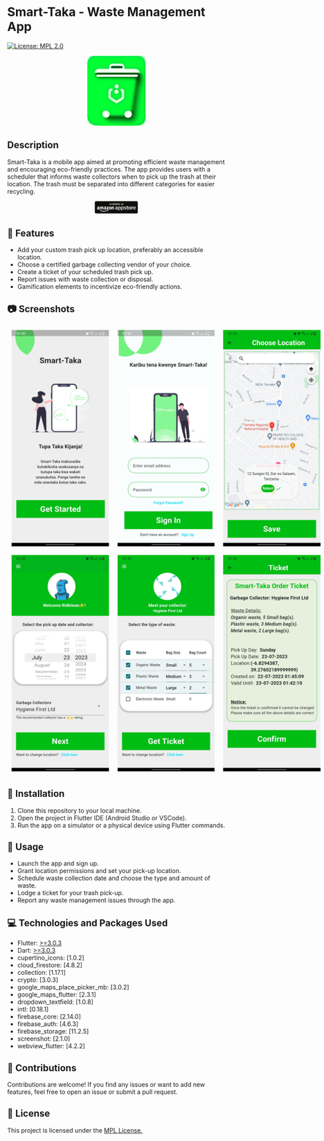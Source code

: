 # Smart-Taka - Waste Management App
 [![License: MPL 2.0](https://img.shields.io/badge/License-MPL_2.0-brightgreen.svg)](https://opensource.org/licenses/MPL-2.0)

<p align="center" >
    <img src="assets/smart-taka_logo.png" alt="smart-taka logo" />
</p>

## Description
Smart-Taka is a mobile app aimed at promoting efficient waste management and encouraging eco-friendly practices. The app provides users with a scheduler that informs waste collectors when to pick up the trash at their location. The trash must be separated into different categories for easier recycling.

<p align="center" >
    <a href="https://www.amazon.com/dp/B0CCS9GQ8T/ref=apps_sf_sta">
        <img src="assets/amazon-appstore-badge-english-black.png" alt="smart-taka logo" style="flex: 1; max-width: 20%;"/>
    </a>
</p>

## 🌟 Features
- Add your custom trash pick up location, preferably an accessible location.
- Choose a certified garbage collecting vendor of your choice.
- Create a ticket of your scheduled trash pick up.
- Report issues with waste collection or disposal.
- Gamification elements to incentivize eco-friendly actions.

## 📷 Screenshots

<div style="display: flex;">
    <img src="assets/get_started_screenshot.jpg" alt="Image 1" style="flex: 1; max-width: 50%; height:500px; margin: 10px;">
    <img src="assets/sign_in_screenshot.jpg" alt="Image 2" style="flex: 1; max-width: 50%; height:500px; margin: 10px;">
    <img src="assets/location_screenshot.jpg" alt="Image 2" style="flex: 1; max-width: 50%; height:500px; margin: 10px;">
</div>

<div style="display: flex;">
    <img src="assets/dashboard_1_screenshot.jpg" alt="Image 1" style="flex: 1; max-width: 50%; height:500px; margin: 10px;">
    <img src="assets/dashboard_2_screenshot.jpg" alt="Image 2" style="flex: 1; max-width: 50%; height:500px; margin: 10px;">
    <img src="assets/ticket_screenshot.jpg" alt="Image 2" style="flex: 1; max-width: 50%; height:500px; margin: 10px;">
</div>


## 🚀 Installation
1. Clone this repository to your local machine.
2. Open the project in Flutter IDE (Android Studio or VSCode).
3. Run the app on a simulator or a physical device using Flutter commands.

## 📱 Usage
- Launch the app and sign up.
- Grant location permissions and set your pick-up location.
- Schedule waste collection date and choose the type and amount of waste.
- Lodge a ticket for your trash pick-up.
- Report any waste management issues through the app.

## 💻 Technologies and Packages Used
- Flutter: [>=3.0.3](https://flutter.dev/)
- Dart: [>=3.0.3](https://dart.dev/)
- cupertino_icons: [1.0.2]
- cloud_firestore: [4.8.2]
- collection: [1.17.1]
- crypto: [3.0.3]
- google_maps_place_picker_mb: [3.0.2]
- google_maps_flutter: [2.3.1]
- dropdown_textfield: [1.0.8]
- intl: [0.18.1]
- firebase_core: [2.14.0]
- firebase_auth: [4.6.3]
- firebase_storage: [11.2.5]
- screenshot: [2.1.0]
- webview_flutter: [4.2.2]

## 🤝 Contributions
Contributions are welcome! If you find any issues or want to add new features, feel free to open an issue or submit a pull request.

## 📝 License
This project is licensed under the [MPL License.](https://opensource.org/licenses/MPL-2.0)
